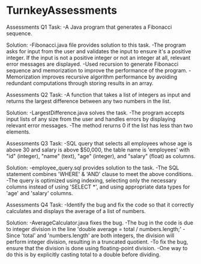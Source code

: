 # TurnkeyAssessments

Assessments Q1
Task:
 -A Java program that generates a Fibonacci sequence.

Solution:
-Fibonacci.java file provides solution to this task.
-The program asks for input from the user and validates the input to ensure it's a positive integer. If the input is not a positive
 integer or not an integer at all, relevant error messages are displayed.
-Used recursion to generate Fibonacci sequence and memorization to improve the performance of the program.
-Memorization improves recursive algorithm performance by avoiding redundant computations through storing results in an array.


Assessments Q2
Task:
 -A function that takes a list of integers as input and returns the largest difference between any two numbers in the list.

Solution:
-LargestDifference.java solves the task.
-The program accepts input lists of any size from the user and handles errors by displaying relevant error messages.
-The method rerurns 0 if the list has less than two elements.


Assessments Q3
Task:
 -SQL query that selects all employees whose age is above 30 and salary is above $50,000, the table name is 'employees' with
  "id" (integer), "name" (text), "age" (integer), and "salary" (float) as columns.

Solution:
-employee_query.sql provides solution to the task.
-The SQL statement combines 'WHERE' & 'AND' clause to meet the above conditions.
-The query is optimized using indexing, selecting only the necessary columns instead of using 'SELECT *', and using 
 appropriate data types for 'age' and 'salary' columns.


Assessments Q4
Task:
 -Identify the bug and fix the code so that it correctly calculates and displays the average of a list of numbers.

Solution:
-AverageCalculator.java fixes the bug.
-The bug in the code is due to integer division in the line 'double average = total / numbers.length;'
-Since 'total' and 'numbers.length' are both integers, the division will perform integer division, 
 resulting in a truncated quotient.
-To fix the bug, ensure that the division is done using floating-point division. 
-One way to do this is by explicitly casting total to a double before dividing.

